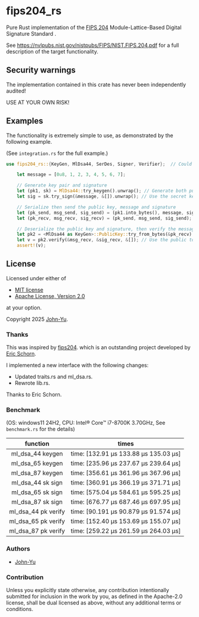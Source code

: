 # fips204_rs

Pure Rust implementation of the [FIPS 204] Module-Lattice-Based Digital Signature Standard .

See <https://nvlpubs.nist.gov/nistpubs/FIPS/NIST.FIPS.204.pdf> for a full description of the target functionality.

## Security warnings

The implementation contained in this crate has never been independently audited!

USE AT YOUR OWN RISK!


## Examples

The functionality is extremely simple to use, as demonstrated by the following example.

(See `integration.rs` for the full example.)

```rust
use fips204_rs::{KeyGen, MlDsa44, SerDes, Signer, Verifier};  // Could also be MlDsa65 or MlDsa87.

    let message = [0u8, 1, 2, 3, 4, 5, 6, 7];

    // Generate key pair and signature
    let (pk1, sk) = MlDsa44::try_keygen().unwrap(); // Generate both public and secret keys
    let sig = sk.try_sign(&message, &[]).unwrap(); // Use the secret key to generate a message signature

    // Serialize then send the public key, message and signature
    let (pk_send, msg_send, sig_send) = (pk1.into_bytes(), message, sig);
    let (pk_recv, msg_recv, sig_recv) = (pk_send, msg_send, sig_send);

    // Deserialize the public key and signature, then verify the message
    let pk2 = <MlDsa44 as KeyGen>::PublicKey::try_from_bytes(&pk_recv).unwrap();
    let v = pk2.verify(&msg_recv, &sig_recv, &[]); // Use the public to verify message signature
    assert!(v);

```

## License

Licensed under either of

* [MIT license](http://opensource.org/licenses/MIT)
* [Apache License, Version 2.0](http://www.apache.org/licenses/LICENSE-2.0)

at your option.

Copyright 2025 [John-Yu](https://github.com/John-Yu).

### Thanks

This was inspired by [fips204](https://github.com/integritychain/fips204).
which is an outstanding project developed by [Eric Schorn](<eschorn@integritychain.com>).

I implemented a new interface with the following changes:
 - Updated traits.rs and ml_dsa.rs.
 - Rewrote lib.rs.

Thanks to Eric Schorn.

### Benchmark

(OS: windows11 24H2, CPU: Intel® Core™  i7-8700K 3.70GHz, See `benchmark.rs` for the details)

| function | times |
|:-:|:-:|
| ml_dsa_44 keygen |time:   [132.91 µs 133.88 µs 135.03 µs] |
| ml_dsa_65 keygen |time:   [235.96 µs 237.67 µs 239.64 µs] |
| ml_dsa_87 keygen |time:   [356.61 µs 361.96 µs 367.96 µs] |
| ml_dsa_44 sk sign |time:   [360.91 µs 366.19 µs 371.71 µs] |
| ml_dsa_65 sk sign |time:   [575.04 µs 584.61 µs 595.25 µs] |
| ml_dsa_87 sk sign |time:   [676.77 µs 687.46 µs 697.95 µs] |
| ml_dsa_44 pk verify |time:   [90.191 µs 90.879 µs 91.574 µs] |
| ml_dsa_65 pk verify |time:   [152.40 µs 153.69 µs 155.07 µs] |
| ml_dsa_87 pk verify |time:   [259.22 µs 261.59 µs 264.03 µs] |

### Authors

* [John-Yu](https://github.com/John-Yu)

### Contribution

Unless you explicitly state otherwise, any contribution intentionally
submitted for inclusion in the work by you, as defined in the Apache-2.0
license, shall be dual licensed as above, without any additional terms or
conditions.

[//]: # (general links)

[FIPS 204]: https://csrc.nist.gov/pubs/fips/204/final
